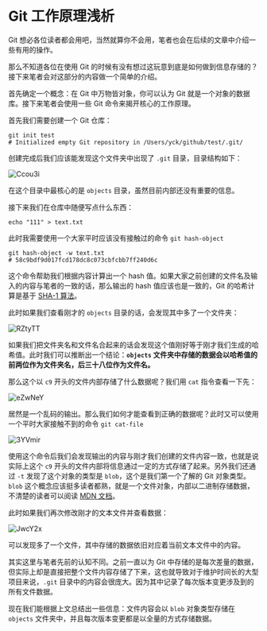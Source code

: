 # Git 工作原理浅析

Git 想必各位读者都会用吧，当然就算你不会用，笔者也会在后续的文章中介绍一些有用的操作。

那么不知道各位在使用 Git 的时候有没有想过这玩意到底是如何做到信息存储的？接下来笔者会对这部分的内容做一个简单的介绍。

首先确定一个概念：在 Git 中万物皆对象，你可以认为 Git 就是一个对象的数据库。接下来笔者会使用一些 Git 命令来揭开核心的工作原理。

首先我们需要创建一个 Git 仓库：

```shell
git init test
# Initialized empty Git repository in /Users/yck/github/test/.git/
```

创建完成后我们应该能发现这个文件夹中出现了 `.git` 目录，目录结构如下：

![Ccou3i](https://yck-1254263422.cos.ap-shanghai.myqcloud.com/uPic/Ccou3i.png)

在这个目录中最核心的是 `objects` 目录，虽然目前内部还没有重要的信息。

接下来我们在仓库中随便写点什么东西：

```shell
echo "111" > text.txt
```

此时我需要使用一个大家平时应该没有接触过的命令 `git hash-object`

```shell
git hash-object -w text.txt
# 58c9bdf9d017fcd178dc8c073cbfcbb7ff240d6c
```

这个命令帮助我们根据内容计算出一个 hash 值。如果大家之前创建的文件名及输入的内容与笔者的一致的话，那么输出的 hash 值应该也是一致的，Git 的哈希计算是基于 [SHA-1 算法](https://www.wikiwand.com/zh-sg/SHA-1)。

此时如果我们查看刚才的 `objects` 目录的话，会发现其中多了一个文件夹：

![RZtyTT](https://yck-1254263422.cos.ap-shanghai.myqcloud.com/uPic/RZtyTT.png)

如果我们把文件夹名和文件名合起来的话会发现这个值刚好等于刚才我们生成的哈希值。此时我们可以推断出一个结论：**`objects` 文件夹中存储的数据会以哈希值的前两位作为文件夹名，后三十八位作为文件名。**

那么这个以 `c9` 开头的文件内部存储了什么数据呢？我们用 `cat` 指令查看一下先：

![eZwNeY](https://yck-1254263422.cos.ap-shanghai.myqcloud.com/uPic/eZwNeY.png)

居然是一个乱码的输出。那么我们如何才能查看到正确的数据呢？此时又可以使用一个平时大家接触不到的命令 `git cat-file`

![3YVmir](https://yck-1254263422.cos.ap-shanghai.myqcloud.com/uPic/3YVmir.jpg)

使用这个命令后我们会发现输出的内容与刚才我们创建的文件内容一致，也就是说实际上这个 `c9` 开头的文件内部将信息通过一定的方式存储了起来。另外我们还通过 `-t` 发现了这个对象的类型是 `blob`，这个是我们第一个了解的 Git 对象类型。`blob` 这个概念应该挺多读者都熟，就是一个文件对象，内部以二进制存储数据，不清楚的读者可以阅读 [MDN 文档](https://developer.mozilla.org/zh-CN/docs/Web/API/Blob)。

此时如果我们再次修改刚才的文本文件并查看数据：

![JwcY2x](https://yck-1254263422.cos.ap-shanghai.myqcloud.com/uPic/JwcY2x.png)

可以发现多了一个文件，其中存储的数据依旧对应着当前文本文件中的内容。

其实这里与笔者先前的认知不同。之前一直以为 Git 中存储的是每次差量的数据，但实际上却是直接把整个文件内容存储了下来，这也就导致对于维护时间长的大型项目来说，`.git` 目录中的内容会很庞大。因为其中记录了每次版本变更涉及到的所有文件数据。

现在我们能根据上文总结出一些信息：文件内容会以 `blob` 对象类型存储在 `objects` 文件夹中，并且每次版本变更都是以全量的方式存储数据。